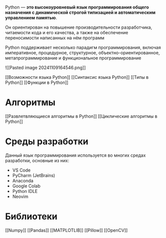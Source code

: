 Python — **это высокоуровневый язык программирования общего назначения с динамической строгой типизацией и автоматическим управлением памятью**.

Он ориентирован на повышение производительности разработчика, читаемости кода и его качества, а также на обеспечение переносимости написанных на нём программ

Python поддерживает несколько парадигм программирования, включая императивное, процедурное, структурное, объектно-ориентированное, метапрограммирование и функциональное программирование

![[Pasted image 20241109164546.png]]

[[Возможности языка Python]]
[[Синтаксис языка Python]]
[[Типы в Python]]
[[Функции в Python]]


# Алгоритмы
[[Развлетвляющиеся алгоритмы в Python]]
[[Циклические алгоритмы в Python]]
# Среды разработки

Данный язык программирования используется во многих средах разработки, основные из них:

- VS Code
- PyCharm (JetBrains)
- Anaconda
- Google Colab
- Python IDLE
- Neovim

# Библиотеки

[[Numpy]]
[[Pandas]]
[[MATPLOTLIB]]
[[Pillow]]
[[OpenCV]]


